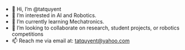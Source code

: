 - 👋 Hi, I’m @tatquyent
- 👀 I’m interested in AI and Robotics.
- 🌱 I’m currently learning Mechatronics.
- 💞️ I’m looking to collaborate on research, student projects, or robotics competitions
- 📫 Reach me via email at: tatquyent@yahoo.com

<!---
tatquyent/tatquyent is a ✨ special ✨ repository because its `README.md` (this file) appears on your GitHub profile.
You can click the Preview link to take a look at your changes.
--->
